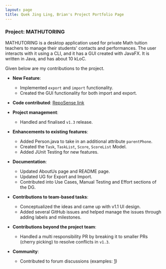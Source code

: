 ```yaml
---
layout: page
title: Quek Jing Ling, Brian's Project Portfolio Page
---
```


### Project: MATHUTORING

MATHUTORING is a desktop application used for private Math tuition teachers to manage their students' contacts and performances. The user interacts with it using a CLI, and it has a GUI created with JavaFX. It is written in Java, and has about 10 kLoC.

Given below are my contributions to the project.

* **New Feature**:
    * Implemented `export` and `import` functionality.
    * Created the GUI functionality for both import and export.

* **Code contributed**: [RepoSense link](https://nus-cs2103-ay2223s2.github.io/tp-dashboard/?search=astraxq&breakdown=true&sort=groupTitle&sortWithin=title&since=2023-02-17&timeframe=commit&mergegroup=&groupSelect=groupByRepos&checkedFileTypes=docs~functional-code~test-code~other)

* **Project management**:
    * Handled and finalised `v1.3` release.

* **Enhancements to existing features**:
    * Added Person.java to take in an additional attribute `parentPhone`.
    * Created the `Task`, `TaskList`, `Score`, `ScoreList` Model.
    * Added JUnit Testing for new features.

* **Documentation**:
    * Updated AboutUs page and README page.
    * Updated UG for Export and Import.
    * Contributed into Use Cases, Manual Testing and Effort sections of the DG.

* **Contributions to team-based tasks**:
    * Conceptualized the ideas and came up with v1.1 UI design.
    * Added several GitHub issues and helped manage the issues through adding labels and milestones.

* **Contributions beyond the project team**:
    * Handled a multi responsibility PR by breaking it to smaller PRs (cherry picking) to resolve conflicts in `v1.3`.

* **Community**:
    * Contributed to forum discussions (examples: [1](https://github.com/nus-cs2103-AY2223S2/forum/issues/171))

